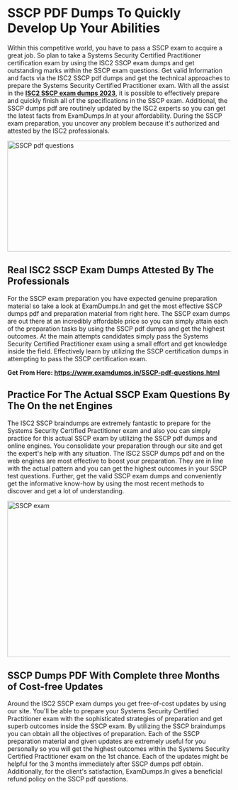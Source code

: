 <h1><strong>SSCP PDF Dumps To Quickly Develop Up Your Abilities</strong></h1>
<p>Within this competitive world, you have to pass a SSCP exam to acquire a great job. So plan to take a Systems Security Certified Practitioner certification exam by using the ISC2 SSCP exam dumps and get outstanding marks within the SSCP exam questions. Get valid Information and facts via the ISC2 SSCP pdf dumps and get the technical approaches to prepare the Systems Security Certified Practitioner exam. With all the assist in the <strong><a href="https://www.examdumps.in/SSCP-pdf-questions.html">ISC2 SSCP exam dumps 2023</a></strong>, it is possible to effectively prepare and quickly finish all of the specifications in the SSCP exam. Additional, the SSCP dumps pdf are routinely updated by the ISC2 experts so you can get the latest facts from ExamDumps.In at your affordability. During the SSCP exam preparation, you uncover any problem because it's authorized and attested by the ISC2 professionals.</p>
<p><img src="https://i.ibb.co/zxJwW90/Copy-of-Online-Classes-Twitter-header-post-Made-with-Poster-My-Wall-1.png" alt="SSCP pdf questions" width="750" height="250" /></p>
<h2><strong>Real ISC2 SSCP Exam Dumps Attested By The Professionals</strong></h2>
<p>For the SSCP exam preparation you have expected genuine preparation material so take a look at ExamDumps.In and get the most effective SSCP dumps pdf and preparation material from right here. The SSCP exam dumps are out there at an incredibly affordable price so you can simply attain each of the preparation tasks by using the SSCP pdf dumps and get the highest outcomes. At the main attempts candidates simply pass the Systems Security Certified Practitioner exam using a small effort and get knowledge inside the field. Effectively learn by utilizing the SSCP certification dumps in attempting to pass the SSCP certification exam.</p>
<p><strong>Get From Here:&nbsp;<a href="https://www.examdumps.in/SSCP-pdf-questions.html">https://www.examdumps.in/SSCP-pdf-questions.html</a></strong></p>
<h2><strong>Practice For The Actual SSCP Exam Questions By The On the net Engines</strong></h2>
<p>The ISC2 SSCP braindumps are extremely fantastic to prepare for the Systems Security Certified Practitioner exam and also you can simply practice for this actual SSCP exam by utilizing the SSCP pdf dumps and online engines. You consolidate your preparation through our site and get the expert's help with any situation. The ISC2 SSCP dumps pdf and on the web engines are most effective to boost your preparation. They are in line with the actual pattern and you can get the highest outcomes in your SSCP test questions. Further, get the valid SSCP exam dumps and conveniently get the informative know-how by using the most recent methods to discover and get a lot of understanding.</p>
<p><a href="https://www.examdumps.in/SSCP-pdf-questions.html"><img src="https://i.ibb.co/QkNtdwY/Copy-of-Zoom-Online-Classes-Facebook-Share-Po-Made-with-Poster-My-Wall-1.jpg" alt="SSCP exam" width="670" height="352" /></a></p>
<h2><strong>SSCP Dumps PDF With Complete three Months of Cost-free Updates</strong></h2>
<p>Around the ISC2 SSCP exam dumps you get free-of-cost updates by using our site. You'll be able to prepare your Systems Security Certified Practitioner exam with the sophisticated strategies of preparation and get superb outcomes inside the SSCP exam. By utilizing the SSCP braindumps you can obtain all the objectives of preparation. Each of the SSCP preparation material and given updates are extremely useful for you personally so you will get the highest outcomes within the Systems Security Certified Practitioner exam on the 1st chance. Each of the updates might be helpful for the 3 months immediately after SSCP dumps pdf obtain. Additionally, for the client's satisfaction, ExamDumps.In gives a beneficial refund policy on the SSCP pdf questions.</p>
